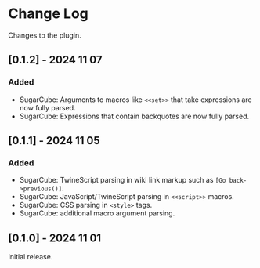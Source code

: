 # Change Log

Changes to the plugin.

## [0.1.2] - 2024 11 07

### Added

-   SugarCube: Arguments to macros like `<<set>>` that take expressions are now fully parsed.
-   SugarCube: Expressions that contain backquotes are now fully parsed.

## [0.1.1] - 2024 11 05

### Added

-   SugarCube: TwineScript parsing in wiki link markup such as `[Go back->previous()]`.
-   SugarCube: JavaScript/TwineScript parsing in `<<script>>` macros.
-   SugarCube: CSS parsing in `<style>` tags.
-   SugarCube: additional macro argument parsing.

## [0.1.0] - 2024 11 01

Initial release.
